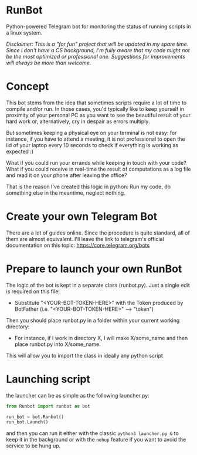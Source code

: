 # RunBot
Python-powered Telegram bot for monitoring the status of running scripts in a linux system.

_Disclaimer: This is a "for fun" project that will be updated in my spare time. Since I don't have a CS background, I'm fully aware that my code might not be the most optimized or professional one. Suggestions for improvements will always be more than welcome._

# Concept
This bot stems from the idea that sometimes scripts require a lot of time to compile and/or run. In those cases, you'd typically like to keep yourself in proximity of your personal PC as you want to see the beautiful result of your hard work or, alternatively, cry in despair as errors multiply. 

But sometimes keeping a physical eye on your terminal is not easy: for instance, if you have to attend a meeting, it is not professional to open the lid of your laptop every 10 seconds to check if everything is working as expected :)

What if you could run your errands while keeping in touch with your code? What if you could receive in real-time the result of computations as a log file and read it on your phone after leaving the office?

That is the reason I've created this logic in python: Run my code, do something else in the meantime, neglect nothing.

# Create your own Telegram Bot
There are a lot of guides online. Since the procedure is quite standard, all of them are almost equivalent.
I'll leave the link to telegram's official documentation on this topic: https://core.telegram.org/bots

# Prepare to launch your own RunBot
The logic of the bot is kept in a separate class (runbot.py). Just a single edit is required on this file:

- Substitute "\<YOUR-BOT-TOKEN-HERE\>" with the Token produced by BotFather (i.e. "\<YOUR-BOT-TOKEN-HERE\>" --> "token")

Then you should place runbot.py in a folder within your current working directory:

- For instance, if I work in directory X, I will make X/some_name and then place runbot.py into X/some_name.

This will allow you to import the class in ideally any python script

# Launching script
the launcher can be as simple as the following launcher.py:

  ```python
  from Runbot import runbot as bot

  run_bot = bot.Runbot()
  run_bot.Launch()
  ```
and then you can run it either with the classic `python3 launcher.py &` to keep it in the background or with the `nohup` feature if you want to avoid the service to be hung up.
